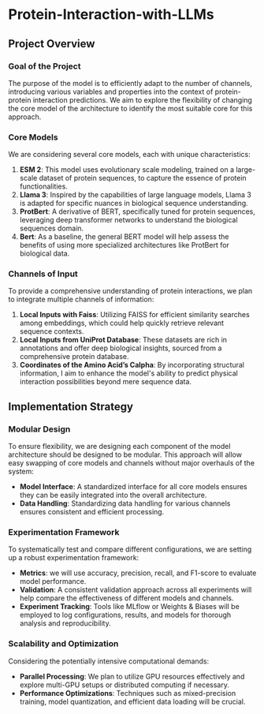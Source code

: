 # Protein-Interaction-with-LLMs

## Project Overview

### Goal of the Project
The purpose of the model is to efficiently adapt to the number of channels, introducing various variables and properties into the context of protein-protein interaction predictions. We aim to explore the flexibility of changing the core model of the architecture to identify the most suitable core for this approach.

### Core Models
We are considering several core models, each with unique characteristics:

1. **ESM 2**: This model uses evolutionary scale modeling, trained on a large-scale dataset of protein sequences, to capture the essence of protein functionalities.
2. **Llama 3**: Inspired by the capabilities of large language models, Llama 3 is adapted for specific nuances in biological sequence understanding.
3. **ProtBert**: A derivative of BERT, specifically tuned for protein sequences, leveraging deep transformer networks to understand the biological sequences domain.
4. **Bert**: As a baseline, the general BERT model will help assess the benefits of using more specialized architectures like ProtBert for biological data.

### Channels of Input
To provide a comprehensive understanding of protein interactions, we plan to integrate multiple channels of information:

1. **Local Inputs with Faiss**: Utilizing FAISS for efficient similarity searches among embeddings, which could help quickly retrieve relevant sequence contexts.
2. **Local Inputs from UniProt Database**: These datasets are rich in annotations and offer deep biological insights, sourced from a comprehensive protein database.
3. **Coordinates of the Amino Acid’s Calpha**: By incorporating structural information, I aim to enhance the model's ability to predict physical interaction possibilities beyond mere sequence data.

## Implementation Strategy

### Modular Design
To ensure flexibility, we are designing each component of the model architecture should be designed to be modular. This approach will allow easy swapping of core models and channels without major overhauls of the system:

- **Model Interface**: A standardized interface for all core models ensures they can be easily integrated into the overall architecture.
- **Data Handling**: Standardizing data handling for various channels ensures consistent and efficient processing.

### Experimentation Framework
To systematically test and compare different configurations, we are setting up a robust experimentation framework:

- **Metrics**: we will use accuracy, precision, recall, and F1-score to evaluate model performance.
- **Validation**: A consistent validation approach across all experiments will help compare the effectiveness of different models and channels.
- **Experiment Tracking**: Tools like MLflow or Weights & Biases will be employed to log configurations, results, and models for thorough analysis and reproducibility.

### Scalability and Optimization
Considering the potentially intensive computational demands:

- **Parallel Processing**: We plan to utilize GPU resources effectively and explore multi-GPU setups or distributed computing if necessary.
- **Performance Optimizations**: Techniques such as mixed-precision training, model quantization, and efficient data loading will be crucial.

